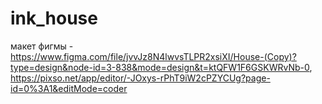 # ink_house
макет фигмы - https://www.figma.com/file/jvvJz8N4lwvsTLPR2xsiXI/House-(Copy)?type=design&node-id=3-838&mode=design&t=ktQFW1F6GSKWRvNb-0,
https://pixso.net/app/editor/-JOxys-rPhT9iW2cPZYCUg?page-id=0%3A1&editMode=coder
